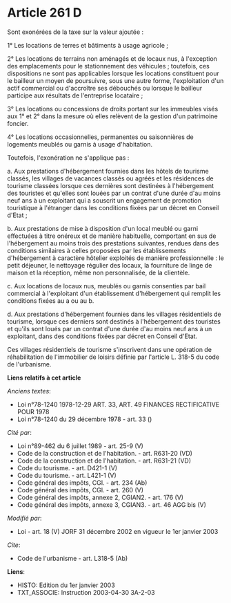 # Article 261 D

Sont exonérées de la taxe sur la valeur ajoutée :

1° Les locations de terres et bâtiments à usage agricole ;

2° Les locations de terrains non aménagés et de locaux nus, à l'exception des emplacements pour le stationnement des
véhicules ; toutefois, ces dispositions ne sont pas applicables lorsque les locations constituent pour le bailleur un moyen
de poursuivre, sous une autre forme, l'exploitation d'un actif commercial ou d'accroître ses débouchés ou lorsque le bailleur
participe aux résultats de l'entreprise locataire ;

3° Les locations ou concessions de droits portant sur les immeubles visés aux 1° et 2° dans la mesure où elles relèvent de la
gestion d'un patrimoine foncier.

4° Les locations occasionnelles, permanentes ou saisonnières de logements meublés ou garnis à usage d'habitation.

Toutefois, l'exonération ne s'applique pas :

a. Aux prestations d'hébergement fournies dans les hôtels de tourisme classés, les villages de vacances classés ou agréés et
les résidences de tourisme classées lorsque ces dernières sont destinées à l'hébergement des touristes et qu'elles sont
louées par un contrat d'une durée d'au moins neuf ans à un exploitant qui a souscrit un engagement de promotion touristique à
l'étranger dans les conditions fixées par un décret en Conseil d'Etat ;

b. Aux prestations de mise à disposition d'un local meublé ou garni effectuées à titre onéreux et de manière habituelle,
comportant en sus de l'hébergement au moins trois des prestations suivantes, rendues dans des conditions similaires à celles
proposées par les établissements d'hébergement à caractère hôtelier exploités de manière professionnelle : le petit déjeuner,
le nettoyage régulier des locaux, la fourniture de linge de maison et la réception, même non personnalisée, de la clientèle.

c. Aux locations de locaux nus, meublés ou garnis consenties par bail commercial à l'exploitant d'un établissement
d'hébergement qui remplit les conditions fixées au a ou au b.

d. Aux prestations d'hébergement fournies dans les villages résidentiels de tourisme, lorsque ces derniers sont destinés à
l'hébergement des touristes et qu'ils sont loués par un contrat d'une durée d'au moins neuf ans à un exploitant, dans des
conditions fixées par décret en Conseil d'Etat.

Ces villages résidentiels de tourisme s'inscrivent dans une opération de réhabilitation de l'immobilier de loisirs définie
par l'article L. 318-5 du code de l'urbanisme.

**Liens relatifs à cet article**

_Anciens textes_:

  - Loi n°78-1240 1978-12-29 ART. 33, ART. 49 FINANCES RECTIFICATIVE POUR 1978
  - Loi n°78-1240 du 29 décembre 1978 - art. 33 ()

_Cité par_:

  - Loi n°89-462 du 6 juillet 1989 - art. 25-9 (V)
  - Code de la construction et de l'habitation. - art. R631-20 (VD)
  - Code de la construction et de l'habitation. - art. R631-21 (VD)
  - Code du tourisme. - art. D421-1 (V)
  - Code du tourisme. - art. L421-1 (V)
  - Code général des impôts, CGI. - art. 234 (Ab)
  - Code général des impôts, CGI. - art. 260 (V)
  - Code général des impôts, annexe 2, CGIAN2. - art. 176 (V)
  - Code général des impôts, annexe 3, CGIAN3. - art. 46 AGG bis (V)

_Modifié par_:

  - Loi - art. 18 (V) JORF 31 décembre 2002 en vigueur le 1er janvier 2003

_Cite_:

  - Code de l'urbanisme - art. L318-5 (Ab)

**Liens**:

  - HISTO: Edition du 1er janvier 2003
  - TXT_ASSOCIE: Instruction 2003-04-30 3A-2-03
